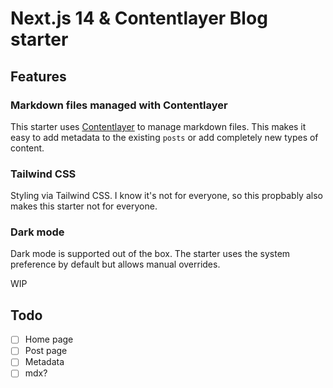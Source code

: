 # Next.js 14 & Contentlayer Blog starter

## Features

### Markdown files managed with Contentlayer

This starter uses [Contentlayer](https://contentlayer.dev) to manage markdown files. This makes it easy to add metadata to the existing `posts` or
add completely new types of content.

### Tailwind CSS

Styling via Tailwind CSS. I know it's not for everyone, so this propbably also makes this starter not for everyone.

### Dark mode

Dark mode is supported out of the box. The starter uses the system preference by default but allows manual overrides.

WIP

## Todo

- [ ] Home page
- [ ] Post page
- [ ] Metadata
- [ ] mdx?
